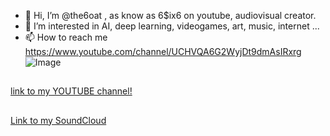 
- 👋 Hi, I’m @the6oat , as know as 6$ix6 on youtube, audiovisual creator.
- 👀 I’m interested in AI, deep learning, videogames, art, music, internet ...
- 📫 How to reach me https://www.youtube.com/channel/UCHVQA6G2WyjDt9dmAsIRxrg
![Image](src)

## 
[link to my YOUTUBE channel!](https://www.youtube.com/c/MAIKELPFSTHEONEPERREOMEN)
##
[Link to my SoundCloud](https://soundcloud.com/6six6-thegoat)



